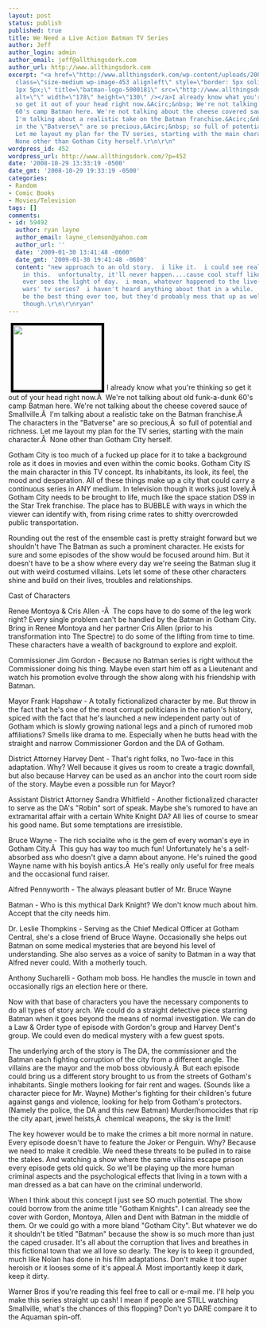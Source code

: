 ```yaml
---
layout: post
status: publish
published: true
title: We Need a Live Action Batman TV Series
author: Jeff
author_login: admin
author_email: jeff@allthingsdork.com
author_url: http://www.allthingsdork.com
excerpt: "<a href=\"http://www.allthingsdork.com/wp-content/uploads/2008/10/batman-logo-5000181.jpg\"><img
  class=\"size-medium wp-image-453 alignleft\" style=\"border: 5px solid black; margin:
  1px 5px;\" title=\"batman-logo-5000181\" src=\"http://www.allthingsdork.com/wp-content/uploads/2008/10/batman-logo-5000181-300x214.jpg\"
  alt=\"\" width=\"178\" height=\"130\" /></a>I already know what you're thinking
  so get it out of your head right now.&Acirc;&nbsp; We're not talking about old funk-a-dunk
  60's camp Batman here. We're not talking about the cheese covered sauce of Smallville.&Acirc;&nbsp;
  I'm talking about a realistic take on the Batman franchise.&Acirc;&nbsp; The characters
  in the \"Batverse\" are so precious,&Acirc;&nbsp; so full of potential and richness.
  Let me layout my plan for the TV series, starting with the main character.&Acirc;&nbsp;
  None other than Gotham City herself.\r\n\r\n"
wordpress_id: 452
wordpress_url: http://www.allthingsdork.com/?p=452
date: '2008-10-29 13:33:19 -0500'
date_gmt: '2008-10-29 19:33:19 -0500'
categories:
- Random
- Comic Books
- Movies/Television
tags: []
comments:
- id: 59492
  author: ryan layne
  author_email: layne_clemson@yahoo.com
  author_url: ''
  date: '2009-01-30 13:41:48 -0600'
  date_gmt: '2009-01-30 19:41:48 -0600'
  content: "new approach to an old story.  i like it.  i could see real potential
    in this.  unfortunalty, it'll never happen....cause cool stuff like this hardly
    ever sees the light of day.  i mean, whatever happened to the live-action 'star
    wars' tv series?  i haven't heard anything about that in a while.  that could
    be the best thing ever too, but they'd probably mess that up as well.  great idea
    though.\r\n\r\nryan"
---
```

<p><a href="http://www.allthingsdork.com/wp-content/uploads/2008/10/batman-logo-5000181.jpg"><img class="size-medium wp-image-453 alignleft" style="border: 5px solid black; margin: 1px 5px;" title="batman-logo-5000181" src="http://www.allthingsdork.com/wp-content/uploads/2008/10/batman-logo-5000181-300x214.jpg" alt="" width="178" height="130" /></a>I already know what you're thinking so get it out of your head right now.&Acirc;&nbsp; We're not talking about old funk-a-dunk 60's camp Batman here. We're not talking about the cheese covered sauce of Smallville.&Acirc;&nbsp; I'm talking about a realistic take on the Batman franchise.&Acirc;&nbsp; The characters in the "Batverse" are so precious,&Acirc;&nbsp; so full of potential and richness. Let me layout my plan for the TV series, starting with the main character.&Acirc;&nbsp; None other than Gotham City herself.</p>
<p><a id="more"></a><a id="more-452"></a></p>
<p>Gotham City is too much of a fucked up place for it to take a background role as it does in movies and even within the comic books. Gotham City IS the main character in this TV concept. Its inhabitants, its look, its feel, the mood and desperation. All of these things make up a city that could carry a continuous series in ANY medium. In television though it works just lovely.&Acirc;&nbsp; Gotham City needs to be brought to life, much like the space station DS9 in the Star Trek franchise. The place has to BUBBLE with ways in which the viewer can identify with, from rising crime rates to shitty overcrowded public transportation.</p>
<p>Rounding out the rest of the ensemble cast is pretty straight forward but we shouldn't have The Batman as such a prominent character. He exists for sure and some episodes of the show would be focused around him. But it doesn't have to be a show where every day we're seeing the Batman slug it out with weird costumed villains. Lets let some of these other characters shine and build on their lives, troubles and relationships.</p>
<p>Cast of Characters</p>
<p>Renee Montoya &amp; Cris Allen -&Acirc;&nbsp; The cops have to do some of the leg work right? Every single problem can't be handled by the Batman in Gotham City. Bring in Renee Montoya and her partner Cris Allen (prior to his transformation into The Spectre) to do some of the lifting from time to time. These characters have a wealth of background to explore and exploit.</p>
<p>Commissioner Jim Gordon - Because no Batman series is right without the Commissioner doing his thing. Maybe even start him off as a Lieutenant and watch his promotion evolve through the show along with his friendship with Batman.</p>
<p>Mayor Frank Hapshaw - A totally fictionalized character by me. But throw in the fact that he's one of the most corrupt politicians in the nation's history, spiced with the fact that he's launched a new independent party out of Gotham which is slowly growing national legs and a pinch of rumored mob affiliations? Smells like drama to me. Especially when he butts head with the straight and narrow Commissioner Gordon and the DA of Gotham.</p>
<p>District Attorney Harvey Dent - That's right folks, no Two-face in this adaptation. Why? Well because it gives us room to create a tragic downfall, but also because Harvey can be used as an anchor into the court room side of the story. Maybe even a possible run for Mayor?</p>
<p>Assistant District Attorney Sandra Whitfield - Another fictionalized character to serve as the DA's "Robin" sort of speak. Maybe she's rumored to have an extramarital affair with a certain White Knight DA? All lies of course to smear his good name. But some temptations are irresistible.</p>
<p>Bruce Wayne - The rich socialite who is the gem of every woman's eye in Gotham City.&Acirc;&nbsp; This guy has way too much fun! Unfortunately he's a self-absorbed ass who doesn't give a damn about anyone. He's ruined the good Wayne name with his boyish antics.&Acirc;&nbsp; He's really only useful for free meals and the occasional fund raiser.</p>
<p>Alfred Pennyworth - The always pleasant butler of Mr. Bruce Wayne</p>
<p>Batman - Who is this mythical Dark Knight? We don't know much about him. Accept that the city needs him.</p>
<p>Dr. Leslie Thompkins - Serving as the Chief Medical Officer at Gotham Central, she's a close friend of Bruce Wayne. Occasionally she helps out Batman on some medical mysteries that are beyond his level of understanding. She also serves as a voice of sanity to Batman in a way that Alfred never could. With a motherly touch.</p>
<p>Anthony Sucharelli - Gotham mob boss. He handles the muscle in town and occasionally rigs an election here or there.</p>
<p>Now with that base of characters you have the necessary components to do all types of story arch. We could do a straight detective piece starring Batman when it goes beyond the means of normal investigation. We can do a Law &amp; Order type of episode with Gordon's group and Harvey Dent's group. We could even do medical mystery with a few guest spots.</p>
<p>The underlying arch of the story is The DA, the commissioner and the Batman each fighting corruption of the city from a different angle. The villains are the mayor and the mob boss obviously.&Acirc;&nbsp; But each episode could bring us a different story brought to us from the streets of Gotham's inhabitants. Single mothers looking for fair rent and wages. (Sounds like a character piece for Mr. Wayne) Mother's fighting for their children's future against gangs and violence, looking for help from Gotham's protectors. (Namely the police, the DA and this new Batman) Murder/homocides that rip the city apart, jewel heists,&Acirc;&nbsp; chemical weapons, the sky is the limit!</p>
<p>The key however would be to make the crimes a bit more normal in nature. Every episode doesn't have to feature the Joker or Penguin. Why? Because we need to make it credible. We need these threats to be pulled in to raise the stakes. And watching a show where the same villains escape prison every episode gets old quick. So we'll be playing up the more human criminal aspects and the psychological effects that living in a town with a man dressed as a bat can have on the criminal underworld.</p>
<p>When I think about this concept I just see SO much potential. The show could borrow from the anime title "Gotham Knights". I can already see the cover with Gordon, Montoya, Allen and Dent with Batman in the middle of them. Or we could go with a more bland "Gotham City". But whatever we do it shouldn't be titled "Batman" because the show is so much more than just the caped crusader. It's all about the corruption that lives and breathes in this fictional town that we all love so dearly. The key is to keep it grounded, much like Nolan has done in his film adaptations. Don't make it too super heroish or it looses some of it's appeal.&Acirc;&nbsp; Most importantly keep it dark, keep it dirty.</p>
<p>Warner Bros if you're reading this feel free to call or e-mail me. I'll help you make this series straight up cash! I mean if people are STILL watching Smallville, what's the chances of this flopping? Don't yo DARE compare it to the Aquaman spin-off.</p>
